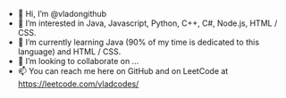 - 👋 Hi, I’m @vladongithub
- 👀 I’m interested in Java, Javascript, Python, C++, C#, Node.js, HTML / CSS.
- 🌱 I’m currently learning Java (90% of my time is dedicated to this language) and HTML / CSS.
- 💞️ I’m looking to collaborate on ...
- 📫 You can reach me here on GitHub and on LeetCode at https://leetcode.com/vladcodes/

<!---
vladongithub/vladongithub is a ✨ special ✨ repository because its `README.md` (this file) appears on your GitHub profile.
You can click the Preview link to take a look at your changes.
--->
